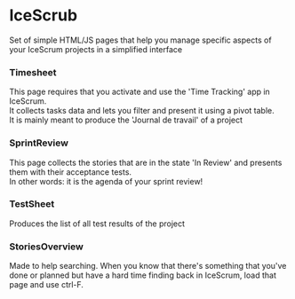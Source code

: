 # IceScrub
Set of simple HTML/JS pages that help you manage specific aspects of your IceScrum projects in a simplified interface

### Timesheet

This page requires that you activate and use the 'Time Tracking' app in IceScrum.  
It collects tasks data and lets you filter and present it using a pivot table.  
It is mainly meant to produce the 'Journal de travail' of a project

### SprintReview

This page collects the stories that are in the state 'In Review' and presents them with their acceptance tests.  
In other words: it is the agenda of your sprint review!

### TestSheet

Produces the list of all test results of the project

### StoriesOverview

Made to help searching. When you know that there's something that you've done or planned but have a hard time finding back in IceScrum, load that page and use ctrl-F.
